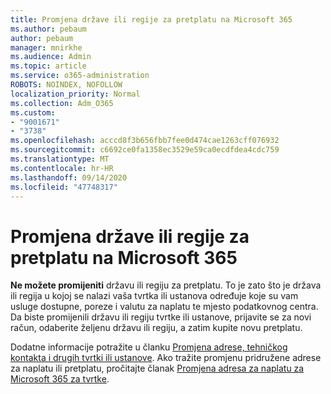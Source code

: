 ```yaml
---
title: Promjena države ili regije za pretplatu na Microsoft 365
ms.author: pebaum
author: pebaum
manager: mnirkhe
ms.audience: Admin
ms.topic: article
ms.service: o365-administration
ROBOTS: NOINDEX, NOFOLLOW
localization_priority: Normal
ms.collection: Adm_O365
ms.custom:
- "9001671"
- "3738"
ms.openlocfilehash: acccd8f3b656fbb7fee0d474cae1263cff076932
ms.sourcegitcommit: c6692ce0fa1358ec3529e59ca0ecdfdea4cdc759
ms.translationtype: MT
ms.contentlocale: hr-HR
ms.lasthandoff: 09/14/2020
ms.locfileid: "47748317"
---
```

# <a name="change-the-country-or-region-for-your-microsoft-365-subscription"></a>Promjena države ili regije za pretplatu na Microsoft 365

**Ne možete promijeniti** državu ili regiju za pretplatu. To je zato što je država ili regija u kojoj se nalazi vaša tvrtka ili ustanova određuje koje su vam usluge dostupne, poreze i valutu za naplatu te mjesto podatkovnog centra. Da biste promijenili državu ili regiju tvrtke ili ustanove, prijavite se za novi račun, odaberite željenu državu ili regiju, a zatim kupite novu pretplatu.

Dodatne informacije potražite u članku [Promjena adrese, tehničkog kontakta i drugih tvrtki ili ustanove](https://docs.microsoft.com/microsoft-365/admin/manage/change-address-contact-and-more?view=o365-worldwide). Ako tražite promjenu pridružene adrese za naplatu ili pretplatu, pročitajte članak [Promjena adresa za naplatu za Microsoft 365 za tvrtke](https://docs.microsoft.com/microsoft-365/commerce/billing-and-payments/change-your-billing-addresses?view=o365-worldwide). 
